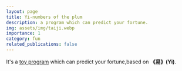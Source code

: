 ```yaml
---
layout: page
title: Yi-numbers of the plum
description: a program which can predict your fortune.
img: assets/img/taiji.webp
importance: 1
category: fun
related_publications: false
---
```


It's a [toy program](https://github.com/Seven-Streams/Yi-numbers-of-the-plum) which can predict your fortune,based on **《易》(Yi)**.